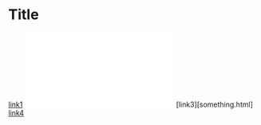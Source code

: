 # Title

[link1](https://something.com)
![link2](some-thing.html)
[link3][something.html]
[link4]([somethings.html])
